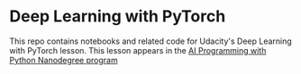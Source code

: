 # Deep Learning with PyTorch

This repo contains notebooks and related code for Udacity's Deep Learning with PyTorch lesson. This lesson appears in the  [AI Programming with Python Nanodegree program](https://www.udacity.com/course/ai-programming-python-nanodegree--nd089)
